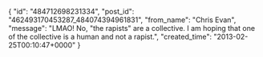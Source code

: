  {
   "id": "484712698231334",
   "post_id": "462493170453287_484074394961831",
   "from_name": "Chris Evan",
   "message": "LMAO!  No, \"the rapists\" are a collective.  I am hoping that one of the collective is a human and not a rapist.",
   "created_time": "2013-02-25T00:10:47+0000"
 }
